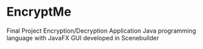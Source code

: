 # EncryptMe
Final Project Encryption/Decryption Application
Java programming language with JavaFX
GUI developed in Scenebuilder

